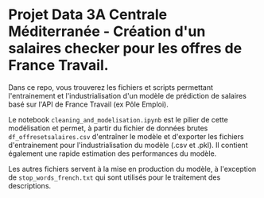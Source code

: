 # Projet Data 3A Centrale Méditerranée - Création d'un salaires checker pour les offres de France Travail.

Dans ce repo, vous trouverez les fichiers et scripts permettant l'entrainement et l'industrialisation d'un modèle de prédiction de salaires basé sur l'API de France Travail (ex Pôle Emploi).

Le notebook `cleaning_and_modelisation.ipynb` est le pilier de cette modélisation et permet, à partir du fichier de données brutes `df_offresetsalaires.csv` d'entraîner le modèle et d'exporter les fichiers d'entrainement pour l'industrialisation du modèle (.csv et .pkl). Il contient également une rapide estimation des performances du modèle.

Les autres fichiers servent à la mise en production du modèle, à l'exception de `stop_words_french.txt` qui sont utilisés pour le traitement des descriptions.
